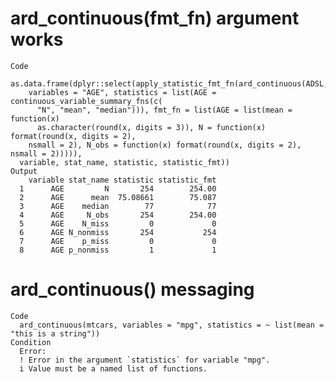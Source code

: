 # ard_continuous(fmt_fn) argument works

    Code
      as.data.frame(dplyr::select(apply_statistic_fmt_fn(ard_continuous(ADSL,
        variables = "AGE", statistics = list(AGE = continuous_variable_summary_fns(c(
          "N", "mean", "median"))), fmt_fn = list(AGE = list(mean = function(x)
          as.character(round(x, digits = 3)), N = function(x) format(round(x, digits = 2),
        nsmall = 2), N_obs = function(x) format(round(x, digits = 2), nsmall = 2))))),
      variable, stat_name, statistic, statistic_fmt))
    Output
        variable stat_name statistic statistic_fmt
      1      AGE         N       254        254.00
      2      AGE      mean  75.08661        75.087
      3      AGE    median        77            77
      4      AGE     N_obs       254        254.00
      5      AGE    N_miss         0             0
      6      AGE N_nonmiss       254           254
      7      AGE    p_miss         0             0
      8      AGE p_nonmiss         1             1

# ard_continuous() messaging

    Code
      ard_continuous(mtcars, variables = "mpg", statistics = ~ list(mean = "this is a string"))
    Condition
      Error:
      ! Error in the argument `statistics` for variable "mpg".
      i Value must be a named list of functions.


